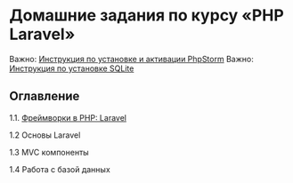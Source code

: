 # Домашние задания по курсу «PHP Laravel»

Важно: [Инструкция по установке и активации PhpStorm](phpstorm-installation.md)
Важно: [Инструкция по установке SQLite](phpstorm-sqlite.md)

## Оглавление
1.1. [Фреймворки в PHP: Laravel](/001-intro)

1.2 Основы Laravel

1.3 MVC компоненты

1.4 Работа с базой данных
